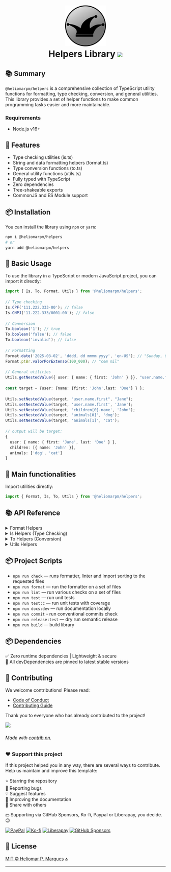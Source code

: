 <div id="top" align="center">
  <h1>
    <img src="/../logo.png" alt="Helpers Library" width="128" />
    <br>Helpers Library <a href="https://navto.me/heliomarpm" target="_blank"><img src="https://navto.me/assets/navigatetome-brand.png" width="32"/></a>
  </h1>
</div>

## 📚 Summary

`@heliomarpm/helpers` is a comprehensive collection of TypeScript utility functions for formatting, type checking, conversion, and general utilities. This library provides a set of helper functions to make common programming tasks easier and more maintainable.

### Requirements

- Node.js v16+

## 🚀 Features

- Type checking utilities (is.ts)
- String and data formatting helpers (format.ts) 
- Type conversion functions (to.ts)
- General utility functions (utils.ts)
- Fully typed with TypeScript
- Zero dependencies
- Tree-shakeable exports
- CommonJS and ES Module support


## 📦 Installation

You can install the library using `npm` or `yarn`:

```bash
npm i @heliomarpm/helpers
# or 
yarn add @heliomarpm/helpers
```

## 🔧 Basic Usage

To use the library in a TypeScript or modern JavaScript project, you can import it directly:

```typescript
import { Is, To, Format, Utils } from '@heliomarpm/helpers';

// Type checking
Is.CPF('111.222.333-00'); // false
Is.CNPJ('11.222.333/0001-00'); // false

// Conversion
To.boolean('1'); // true
To.boolean('false'); // false
To.boolean('invalid'); // false

// Formatting
Format.date('2025-03-02', 'dddd, dd mmmm yyyy', 'en-US'); // "Sunday, 02 March 2025"
Format.ptBr.valorPorExtenso(100_000); // "cem mil"

// General utilities
Utils.getNestedValue({ user: { name: { first: 'John' } }}, "user.name.first"); // "John"

const target = {user: {name: {first: 'John',last: 'Doe'} } };

Utils.setNestedValue(target, "user.name.first", "Jane"); 
Utils.setNestedValue(target, 'user.name.first', 'Jane');
Utils.setNestedValue(target, 'children[0].name', 'John');
Utils.setNestedValue(target, 'animals[0]', 'dog');
Utils.setNestedValue(target, 'animals[1]', 'cat');

// output will be target:
{ 
  user: { name: { first: 'Jane', last: 'Doe' } }, 
  children: [{ name: 'John' }], 
  animals: ['dog', 'cat'] 
}

```

## 🚀 Main functionalities

Import utilities directly:

```typescript
import { Format, Is, To, Utils } from '@heliomarpm/helpers';
```

## 📚 API Reference


<details>
  <summary>Format Helpers</summary>

#### Brazilian Formats (ptBr)

```typescript
Format.ptBr.cnpj('12345678901234'); // Formatar CNPJ '12.345.678/9012-34'
Format.ptBr.cnpj('1234567890123400', 'CNPJ não pode ser formatado'); // 'CNPJ não pode ser formatado'

Format.ptBr.cpf('12345678901'); // '123.456.789-01'
Format.ptBr.cpf('1234567890100', 'CPF não pode ser formatado'); // 'CPF não pode ser formatado'

Format.ptBr.cep('12345678'); // '12345-678'
Format.ptBr.cep('1234567800', 'CEP não pode ser formatado'); // 'CEP não pode ser formatado'

Format.ptBr.telefone('11999999999'); // '11 99999-9999'
Format.ptBr.telefone('1199999999900', 'Telefone não pode ser formatado'); // 'Telefone não pode ser formatado'
Format.ptBr.valorPorExtenso(1234); // 'mil duzentos e trinta e quatro'
```

#### Date Formatting

```typescript
Format.date(new Date(), 'dd/mm/yyyy HH:MM:ss'); // '31/12/2023 23:59:59'
Format.date('2025-03-02', 'dddd, dd mmmm yyyy', 'en-US'); // "Sunday, 02 
```

###### Supported formats are:

```js
/**
 * @param {string} format - The desired format for the output string.
 * - 'a': 'am' or 'pm' in lowercase
 * - 'A': 'AM' or 'PM' in uppercase
 * - 'hh': two-digit hours in 12h format (01-12)
 * - 'h': hours in 12h format (1-12)
 * - 'HH': two-digit hours in 24h format (00-23)
 * - 'H': hours in 24h format (0-23)
 * - 'MM': two-digit minutes (00-59)
 * - 'ss': two-digit seconds (00-59)
 * - 'SSS': three-digit milliseconds (000-999)
 * - 'yyyy': four-digit year (2024)
 * - 'yy': two-digit year (24)
 * - 'mmmm': full month name (January, February, ...)
 * - 'mmm': full month name abbreviated month (Jan, Feb, ...)
 * - 'mm': two-digit month (01-12)
 * - 'dddd': full weekday name (Sun, Mon, ...)
 * - 'ddd': abbreviated weekday name (Sun, Mon, ...)
 * - 'dd': two-digit day (01-31)
 */
  ```


#### Number Formatting

```typescript
// Format currency
Format.currency(1234.56, { locale: 'en', currency: 'USD' }); // '$1,234.56'

// Formating number (1.234,56)
Format.number(1234.56); // '1.234,56'

// Abreviate number (1.23K, 1.23M, etc.)
Format.abbreviateNumber(1234567); // '1.23M'

// Remove non-numeric characters from a string.
Format.onlyNumbers('abc123'); // '123'

// Pads a number with leading zeros to match the number of digits in a given maximum value
Format.padZerosByRef(5, 100); // '005'
```

#### String Formatting
```typescript
// Capitalizes the first letter of a string
Format.titleCase('john doe'); // 'John Doe'
Format.titleCase('MARIA DA SILVA'); // 'Maria da Silva'

// Slugify a string
Format.slugify('Hello, World!'); // 'hello-world'

// Mask a part of a string with a single character
Format.maskIt('1234567890', 3, 6, '*'); // '123****890'
Format.maskItParts('Heliomar P. Marques', '*', 1); // 'H******* P. M******'

// Truncates a given text to a maximum length and appends an ellipsis
Format.truncate('Hello, world!', 9, 'ooo!'); // 'Helloooo!'
Format.truncate('Short text', 10, "..."); // 'Short text'

// Interpolates a string with values
Format.interpolate('Hello, {name}!', { name: 'John' }); // 'Hello, John!'
Format.interpolate('The division of {0} by {1} is {1}.', 4, 2); // 'The division of 4 by 2 is 2.'

```
</details>

<details>
  <summary>Is Helpers (Type Checking)</summary>

```typescript
Is.cpf('123.456.789-01'); // Validates CPF
Is.cnpj('12.345.678/9012-34'); // Validates CNPJ, can be in '12.345.678/9012-34' or '12345678901234'
Is.cnpj('12.ABC.345/01DE-35'); //after 2026, the CNPJ will transition to a new format with letters and numbers
Is.numeric('123'); // true
Is.equals(obj1, obj2); // Deep comparison
Is.date('2023-12-31'); // Validates date
Is.dateBetween(new Date('2022-01-15'), new Date('2022-01-01'), new Date('2022-01-31')); // Checks if a date is between min and max
Is.nullOrEmpty(value); // Checks for null/empty
Is.object({}); // Validates object type
Is.email('user@example.com'); // Validates email
Is.odd(123); // Checks if a number is odd
Is.even(123); // Checks if a number is even
Is.uuid('12345678-1234-1234-1234-123456789012'); // Validates UUID
Is.promise(new Promise(() => {})); // Checks if a value is a promise
Is.function(() => {}); // Checks if a value is a function
Is.url('https://example.com'); // Validates URL
Is.json('{"name": "John", "age": 30}'); // Validates JSON

// OS and Architecture checks
Is.plataform.windowsOS
Is.plataform.linuxOS
Is.plataform.macOS
Is.plataform.arch_x86
Is.plataform.arch_x64
Is.plataform.arch_Arm
Is.plataform.arch_Arm64
```

</details>

<details>
  <summary>To Helpers (Conversion)</summary>

```typescript
To.dictionary(jsonObject); // Converts to Record<string, T>
To.boolean('true'); // Converts to boolean
To.dateParts(new Date()); // Extracts date components
To.date(1793456000000); // Converts to Date
To.number('123'); // Converts to number
```
</details>

<details>
  <summary>Utils Helpers</summary>

```typescript
Utils.gerarCPF(); // Generates valid CPF
Utils.gerarCNPJ(); // Generates valid CNPJ
Utils.sortBy(['name', '-age']); // Sort function for arrays
Utils.orderBy(array, 'key', 'asc'); // Sort array by key
Utils.groupby([{ name: 'Alice', age: 30 }, { name: 'Bob', age: 25 }], (person) => person.age); // Group array by key (e.g. { 25: [{ name: 'Bob', age: 25 }], 30: [{ name: 'Alice', age: 30 }] }); 
Utils.chunk([1, 2, 3, 4, 5], 2); // Chunk array into smaller arrays (e.g. [[1, 2], [3, 4], [5]])
Utils.getNestedValue(obj, 'user.name'); // Get nested object value
Utils.setNestedValue(obj, 'user.name', value); // Set nested object value
Utils.ifNull(value, defaultValue); // Null coalescing
Utils.ifNullOrEmpty(value, value2, defaultValue); // Returns the first non-null, non-undefined, and non-empty value from the given arguments.
Utils.generateUUIDv4(); // Generates UUID v4 (e.g '9b1deb4d-3b7d-4bad-9bdd-2b0d7b3dcb6d')
Utils.months({locale: 'pt-BR', month: 'long'}); // Get month names array (e.g. ['Janeiro', 'Fevereiro', ...])
Utils.weekdays({locale: 'pt-BR', weekday: 'long'}); // Get weekday names array (e.g. ['Domingo', 'Segunda-feira', ...])
Utils.dayOfYear("2025-02-15") // Get day of year (e.g. 46) 
Utils.weekOfYear("2022-01-01") // Get week of year (e.g. 52)); 

Utils.sleep(1000); // Sleep for 1 second
Utils.retry(fn, {retries: 5, delay: 500, onRetry: (error, attempt) => console.log(`Attempt ${attempt} failed with error ${error.message}`)}); // Retry function
Utils.memoize(fn); // Memoize function
Utils.debounce(fn, 100); // Debounce function
Utils.throttle(fn, 100); // Throttle function
Utils.once(fn); // Once function
Utils.pipe(fn1, fn2, fn3); // Pipe function
Utils.compose(fn1, fn2, fn3); // Compose function
Utils.randomNum(1, 10); // Random number between 1 and 10
Utils.clamp(5, 1, 10); // Clamp number between 1 and 10 (e.g. 5)
Utils.omit({ id: 1, name: 'John', age: 30, email: 'dL5mW@example.com' }, ['name', 'age']); // Omit object properties (e.g. { id: 1, email: 'dL5mW@example.com' })
Utils.deepOmit({ id: 1, items: [{  name: 'item 1' }, {  name: 'item 2' }] }, ['items.0']);  // Deep omit object properties (e.g. { id: 1, items: [{  name: 'item 2' }] })
Utils.pick({ id: 1, name: 'John', age: 30, email: 'dL5mW@example.com' }, ['name', 'age']); // Pick object properties (e.g. { name: 'John', age: 30 })
Utils.deepPick({ id: 1, items: [{  name: 'item 1' }, {  name: 'item 2' }] }, ['items.0']);  // Deep pick object properties (e.g. { id: 1, items: [{  name: 'item 1' }] })

// Crypto utilities
Utils.crypto.generateKey(); // Generate encryption key
Utils.crypto.encrypt(text, key); // Encrypt text
Utils.crypto.decrypt(encryptedText, key); // Decrypt text
```
</details>

## 📦 Project Scripts

* `npm run check` — runs formatter, linter and import sorting to the requested files
* `npm run format` — run the formatter on a set of files
* `npm run lint` — run various checks on a set of files
* `npm run test` — run unit tests
* `npm run test:c` — run unit tests with coverage
* `npm run docs:dev` — run documentation locally
* `npm run commit` - run conventional commits check
* `npm run release:test` — dry run semantic release 
* `npm run build` — build library


## 📦 Dependencies

✅ Zero runtime dependencies | Lightweight & secure  
🔄 All devDependencies are pinned to latest stable versions


## 🤝 Contributing

We welcome contributions! Please read:

- [Code of Conduct](./CODE_OF_CONDUCT.md)
- [Contributing Guide](./CONTRIBUTING.md)

Thank you to everyone who has already contributed to the project!

<a href="https://github.com/heliomarpm/helpers/graphs/contributors" target="_blank">
  <!-- <img src="https://contrib.rocks/image?repo=heliomarpm/helpers" /> -->
  <img src="https://contrib.nn.ci/api?repo=heliomarpm/helpers&no_bot=true" />
</a>

<!-- ###### Made with [contrib.rocks](https://contrib.rocks). -->
###### Made with [contrib.nn](https://contrib.nn.ci).

### ❤️ Support this project

If this project helped you in any way, there are several ways to contribute. \
Help us maintain and improve this template:

⭐ Starring the repository \
🐞 Reporting bugs \
💡 Suggest features \
🧾 Improving the documentation \
📢 Share with others

💵 Supporting via GitHub Sponsors, Ko-fi, Paypal or Liberapay, you decide. 😉

<div class="badges">

  [![PayPal][url-paypal-badge]][url-paypal]
  [![Ko-fi][url-kofi-badge]][url-kofi]
  [![Liberapay][url-liberapay-badge]][url-liberapay]
  [![GitHub Sponsors][url-github-sponsors-badge]][url-github-sponsors]

</div>


## 📝 License

[MIT © Heliomar P. Marques](./LICENSE.md)  <a href="#top">🔝</a>

----
<!-- Sponsor badges -->
[url-paypal-badge]: https://img.shields.io/badge/donate%20on-paypal-1C1E26?style=for-the-badge&labelColor=1C1E26&color=0475fe
[url-paypal]: https://bit.ly/paypal-sponsor-heliomarpm
[url-kofi-badge]: https://img.shields.io/badge/kofi-1C1E26?style=for-the-badge&labelColor=1C1E26&color=ff5f5f
[url-kofi]: https://ko-fi.com/heliomarpm
[url-liberapay-badge]: https://img.shields.io/badge/liberapay-1C1E26?style=for-the-badge&labelColor=1C1E26&color=f6c915
[url-liberapay]: https://liberapay.com/heliomarpm
[url-github-sponsors-badge]: https://img.shields.io/badge/GitHub%20-Sponsor-1C1E26?style=for-the-badge&labelColor=1C1E26&color=db61a2
[url-github-sponsors]: https://github.com/sponsors/heliomarpm
